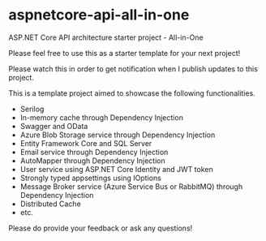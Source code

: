 # aspnetcore-api-all-in-one
ASP.NET Core API architecture starter project - All-in-One

Please feel free to use this as a starter template for your next project!

Please watch this in order to get notification when I publish updates to this project.

This is a template project aimed to showcase the following functionalities. 

- Serilog
- In-memory cache through Dependency Injection
- Swagger and OData
- Azure Blob Storage service through Dependency Injection
- Entity Framework Core and SQL Server
- Email service through Dependency Injection
- AutoMapper through Dependency Injection
- User service using ASP.NET Core Identity and JWT token
- Strongly typed appsettings using IOptions
- Message Broker service (Azure Service Bus or RabbitMQ) through Dependency Injection
- Distributed Cache
- etc.


Please do provide your feedback or ask any questions!
